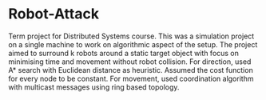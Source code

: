# Robot-Attack
Term project for Distributed Systems course. This was a simulation project on a single machine to work on algorithmic aspect of the setup. The project aimed to surround k robots around a static target object with focus on minimising time and movement without robot collision. For direction, used A* search with Euclidean distance as heuristic. Assumed the cost function for every node to be constant. For movement, used coordination algorithm with multicast messages using ring based topology. 
